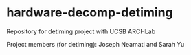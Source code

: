 # hardware-decomp-detiming
Repository for detiming project with UCSB ARCHLab

Project members (for detiming): Joseph Neamati and Sarah Yu
